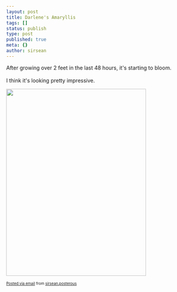 ```yaml
---
layout: post
title: Darlene's Amaryllis
tags: []
status: publish
type: post
published: true
meta: {}
author: sirsean
---
```

After growing over 2 feet in the last 48 hours, it's starting to bloom. <br />&nbsp;<br />I think it's looking pretty impressive.<p><p><a href='http://posterous.com/getfile/files.posterous.com/sirsean/8LtrauCaYftjdeNbv1ehseNoEODeUMtR0HeW1A4g54mguhqEipHp2Gfq69rL/photo.jpg'><img src="http://posterous.com/getfile/files.posterous.com/sirsean/r7DMn7ukHm5K30MU91Af8aWaX6N0BXOVr5CtnTVaBj8nDXaLp2rwkOjItySR/photo.jpg.scaled.500.jpg" width="375" height="500"></a></p> </p><p style="font-size: 10px;">  <a href="http://posterous.com">Posted via email</a>   from <a href="http://sirsean.posterous.com/darlenes-amaryllis">sirsean.posterous</a>  </p>
